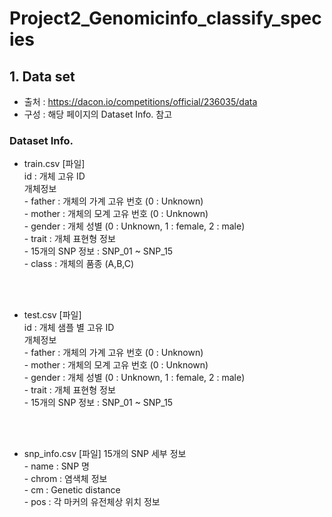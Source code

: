 # Project2_Genomicinfo_classify_species

## 1.	Data set
-	출처 : https://dacon.io/competitions/official/236035/data
-	구성 : 해당 페이지의 Dataset Info. 참고
### Dataset Info.
  -	train.csv [파일]<br/>	
                      id : 개체 고유 ID<br/>
  	                  개체정보<br/>
                        -	father : 개체의 가계 고유 번호 (0 : Unknown)<br/>
                        - mother : 개체의 모계 고유 번호 (0 : Unknown)<br/>
                        - gender : 개체 성별 (0 : Unknown, 1 : female, 2 : male)<br/>
                        - trait : 개체 표현형 정보 <br/>
                        - 15개의 SNP 정보 : SNP_01 ~ SNP_15 <br/>
                        - class : 개체의 품종 (A,B,C) <br/>
  <br/>
  <br/>
  
  -	test.csv [파일]	<br/>
  	                id : 개체 샘플 별 고유 ID <br/>
                    개체정보 <br/>
                      - father : 개체의 가계 고유 번호 (0 : Unknown) <br/>
                      - mother : 개체의 모계 고유 번호 (0 : Unknown) <br/>
                      - gender : 개체 성별 (0 : Unknown, 1 : female, 2 : male) <br/>
                      - trait : 개체 표현형 정보 <br/>
                      - 15개의 SNP 정보 : SNP_01 ~ SNP_15 <br/>
  <br/>
  <br/>
  
  -	snp_info.csv [파일]	15개의 SNP 세부 정보 <br/>
                      - name : SNP 명 <br/>
                      - chrom : 염색체 정보 <br/>
                      - cm : Genetic distance <br/>
                      - pos : 각 마커의 유전체상 위치 정보 <br/>
